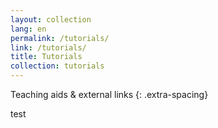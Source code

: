 ```yaml
---
layout: collection
lang: en
permalink: /tutorials/
link: /tutorials/
title: Tutorials
collection: tutorials
---
```


Teaching aids & external links
{: .extra-spacing}

<!-- more -->

test
